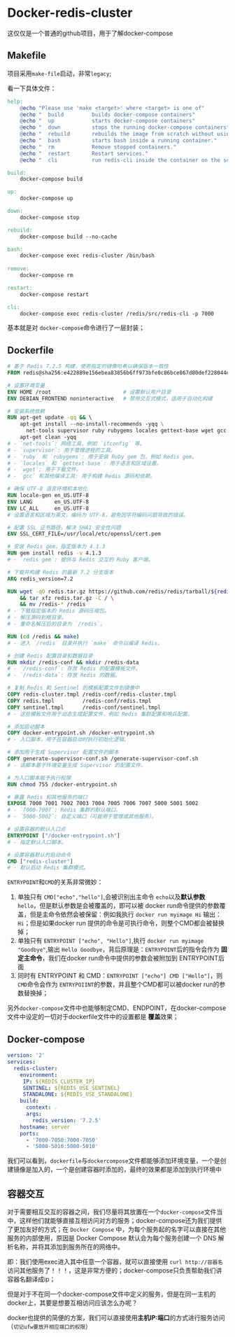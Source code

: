 # Docker-redis-cluster

这仅仅是一个普通的github项目，用于了解docker-compose

## Makefile

项目采用`make-file`启动，非常`legacy`;

看一下具体文件：

```makefile
help:
	@echo "Please use 'make <target>' where <target> is one of"
	@echo "  build         builds docker-compose containers"
	@echo "  up            starts docker-compose containers"
	@echo "  down          stops the running docker-compose containers"
	@echo "  rebuild       rebuilds the image from scratch without using any cached layers"
	@echo "  bash          starts bash inside a running container."
	@echo "  rm            Remove stopped containers."
	@echo "  restart       Restart services."
	@echo "  cli           run redis-cli inside the container on the server with port 7000"

build:
	docker-compose build

up:
	docker-compose up

down:
	docker-compose stop

rebuild:
	docker-compose build --no-cache

bash:
	docker-compose exec redis-cluster /bin/bash
	
remove:
	docker-compose rm

restart:
	docker-compose restart

cli:
	docker-compose exec redis-cluster /redis/src/redis-cli -p 7000
```

基本就是对 `docker-compose`命令进行了一层封装；

## Dockerfile

```dockerfile
# 基于 Redis 7.2.5 构建，使用指定的镜像哈希以确保版本一致性
FROM redis@sha256:e422889e156ebea83856b6ff973bfe0c86bce867d80def228044eeecf925592b

# 设置环境变量
ENV HOME /root                       # 设置默认用户目录
ENV DEBIAN_FRONTEND noninteractive   # 禁用交互式模式，适用于自动化构建

# 安装系统依赖
RUN apt-get update -qq && \ 
    apt-get install --no-install-recommends -yqq \
      net-tools supervisor ruby rubygems locales gettext-base wget gcc make g++ build-essential libc6-dev tcl && \
    apt-get clean -yqq
# - `net-tools`: 网络工具，例如 `ifconfig` 等。
# - `supervisor`: 用于管理进程的工具。
# - `ruby` 和 `rubygems`: 用于安装 Ruby gem 包，例如 Redis gem。
# - `locales` 和 `gettext-base`: 用于语言和区域设置。
# - `wget`: 用于下载文件。
# - `gcc` 和其他编译工具: 用于构建 Redis 源码和依赖。

# 确保 UTF-8 语言环境和本地化
RUN locale-gen en_US.UTF-8
ENV LANG       en_US.UTF-8
ENV LC_ALL     en_US.UTF-8
# 设置语言和区域为英文，编码为 UTF-8，避免因字符编码问题导致的错误。

# 配置 SSL 证书路径，解决 SHA1 安全性问题
ENV SSL_CERT_FILE=/usr/local/etc/openssl/cert.pem

# 安装 Redis gem，指定版本为 4.1.3
RUN gem install redis -v 4.1.3
# - `redis gem`: 提供与 Redis 交互的 Ruby 客户端。

# 下载并构建 Redis 的最新 7.2 分支版本
ARG redis_version=7.2

RUN wget -qO redis.tar.gz https://github.com/redis/redis/tarball/${redis_version} \
    && tar xfz redis.tar.gz -C / \
    && mv /redis-* /redis
# - 下载指定版本的 Redis 源码压缩包。
# - 解压源码到根目录。
# - 重命名解压后的目录为 `/redis`。

RUN (cd /redis && make)
# - 进入 `/redis` 目录并执行 `make` 命令以编译 Redis。

# 创建 Redis 配置目录和数据目录
RUN mkdir /redis-conf && mkdir /redis-data
# - `/redis-conf`: 存放 Redis 的配置模板文件。
# - `/redis-data`: 存放 Redis 的数据。

# 复制 Redis 和 Sentinel 的模板配置文件到镜像中
COPY redis-cluster.tmpl /redis-conf/redis-cluster.tmpl
COPY redis.tmpl         /redis-conf/redis.tmpl
COPY sentinel.tmpl      /redis-conf/sentinel.tmpl
# - 这些模板文件用于动态生成配置文件，例如 Redis 集群配置和哨兵配置。

# 添加启动脚本
COPY docker-entrypoint.sh /docker-entrypoint.sh
# - 入口脚本，用于在容器启动时执行初始化逻辑。

# 添加用于生成 Supervisor 配置文件的脚本
COPY generate-supervisor-conf.sh /generate-supervisor-conf.sh
# - 该脚本基于环境变量生成 Supervisor 的配置文件。

# 为入口脚本赋予执行权限
RUN chmod 755 /docker-entrypoint.sh

# 暴露 Redis 和其他服务的端口
EXPOSE 7000 7001 7002 7003 7004 7005 7006 7007 5000 5001 5002
# - `7000-7007`: Redis 集群的默认端口。
# - `5000-5002`: 自定义端口（可能用于管理或其他服务）。

# 设置容器的默认入口点
ENTRYPOINT ["/docker-entrypoint.sh"]
# - 指定默认入口脚本。

# 设置容器默认的启动命令
CMD ["redis-cluster"]
# - 默认启动 Redis 集群模式。
```

`ENTRYPOINT`和`CMD`的关系非常微妙：

1. 单独只有 `CMD["echo","hello"]`,会被识别出主命令 `echo`以及**默认参数** `hello`，但是默认参数是会被覆盖的，即可以被 docker run命令提供的参数覆盖，但是主命令依然会被保留：例如我执行 `docker run myimage Hi` 输出： `Hi`；但是如果docker run 提供的命令是可执行命令，则整个CMD都会被替换掉；
2. 单独只有 `ENTRYPOINT ["echo", "Hello"]`,执行 `docker run myimage "Goodbye"`,输出 `Hello Goodbye`，背后原理是：`ENTRYPOINT`后的指令会作为 **固定主命令**，我们在docker run命令中提供的参数会被附加到 ENTRYPOINT后面
3. 同时有 ENTRYPOINT 和 CMD：`ENTRYPOINT ["echo"] CMD ["Hello"]`，则`CMD`命令会作为 `ENTRYPOIINT`的参数，并且整个CMD都可以被docker run的参数替换掉；

另外`docker-compose`文件中也能够制定CMD、ENDPOINT，在docker-compose文件中设定的一切对于dockerfile文件中的设置都是 **覆盖**效果；

## Docker-compose

```yml
version: '2'
services:
  redis-cluster:
    environment:
     IP: ${REDIS_CLUSTER_IP}
     SENTINEL: ${REDIS_USE_SENTINEL}
     STANDALONE: ${REDIS_USE_STANDALONE}
    build:
      context: .
      args:
        redis_version: '7.2.5'
    hostname: server
    ports:
      - '7000-7050:7000-7050'
      - '5000-5010:5000-5010'
```

我们可以看到，`dockerfile`与`dockercompose`文件都能够添加环境变量，一个是创建镜像是加入的，一个是创建容器时添加的，最终的效果都是添加到执行环境中

## 容器交互

对于需要相互交互的容器之间，我们尽量将其放置在一个`docker-compose`文件当中，这样他们就能够直接互相访问对方的服务；docker-compose还为我们提供了更加友好的方式；在 `Docker Compose` 中，为每个服务起的名字可以直接在其他服务的内部使用，原因是 Docker Compose 默认会为每个服务创建一个 DNS 解析名称，并将其添加到服务所在的网络中。

即：我们使用exec进入其中任意一个容器，就可以直接使用 `curl http://容器名`访问其他服务了！！！，这是非常方便的；docker-compose只负责帮助我们讲容器名翻译成ip；



但是对于不在同一个docker-compose文件中定义的服务，但是在同一主机的docker上，其要是想要互相访问应该怎么办呢？

docker也提供的简便的方案，我们可以直接使用**主机IP:端口**的方式进行服务访问（`切记ufw要放开相应端口的权限`）

